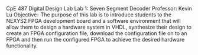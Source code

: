 CpE 487 Digital Design Lab
Lab 1: Seven Segment Decoder
Professor: Kevin Lu
Objective-
  The purpose of this lab is to introduce students to the NEXYS2 FPGA development board and a
software environment that will allow them to design a hardware system in VHDL, synthesize their
design to create an FPGA configuration file, download the configuration file on to an FPGA and
then run the configured FPGA to achieve the desired hardware functionality.
